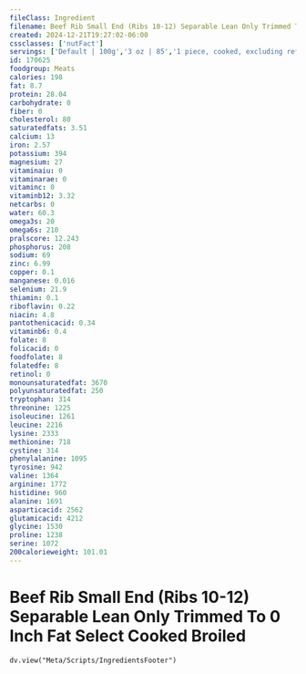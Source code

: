 ```yaml
---
fileClass: Ingredient
filename: Beef Rib Small End (Ribs 10-12) Separable Lean Only Trimmed To 0 Inch Fat Select Cooked Broiled
created: 2024-12-21T19:27:02-06:00
cssclasses: ['nutFact']
servings: ['Default | 100g','3 oz | 85','1 piece, cooked, excluding refuse (yield from 1 lb raw meat with refuse) | 220']
id: 170625
foodgroup: Meats
calories: 198
fat: 8.7
protein: 28.04
carbohydrate: 0
fiber: 0
cholesterol: 80
saturatedfats: 3.51
calcium: 13
iron: 2.57
potassium: 394
magnesium: 27
vitaminaiu: 0
vitaminarae: 0
vitaminc: 0
vitaminb12: 3.32
netcarbs: 0
water: 60.3
omega3s: 20
omega6s: 210
pralscore: 12.243
phosphorus: 208
sodium: 69
zinc: 6.99
copper: 0.1
manganese: 0.016
selenium: 21.9
thiamin: 0.1
riboflavin: 0.22
niacin: 4.8
pantothenicacid: 0.34
vitaminb6: 0.4
folate: 8
folicacid: 0
foodfolate: 8
folatedfe: 8
retinol: 0
monounsaturatedfat: 3670
polyunsaturatedfat: 250
tryptophan: 314
threonine: 1225
isoleucine: 1261
leucine: 2216
lysine: 2333
methionine: 718
cystine: 314
phenylalanine: 1095
tyrosine: 942
valine: 1364
arginine: 1772
histidine: 960
alanine: 1691
asparticacid: 2562
glutamicacid: 4212
glycine: 1530
proline: 1238
serine: 1072
200calorieweight: 101.01
---
```


# Beef Rib Small End (Ribs 10-12) Separable Lean Only Trimmed To 0 Inch Fat Select Cooked Broiled

```dataviewjs
dv.view("Meta/Scripts/IngredientsFooter")
```